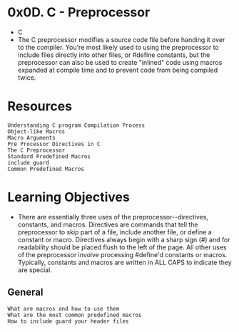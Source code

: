 # 0x0D. C - Preprocessor
- C
- The C preprocessor modifies a source code file before handing it over to the compiler. You're most likely used to using the preprocessor to include files directly into other files, or #define constants, but the preprocessor can also be used to create "inlined" code using macros expanded at compile time and to prevent code from being compiled twice.

# Resources
	Understanding C program Compilation Process
	Object-like Macros
	Macro Arguments
	Pre Processor Directives in C
	The C Preprocessor
	Standard Predefined Macros
	include guard
	Common Predefined Macros

# Learning Objectives
- There are essentially three uses of the preprocessor--directives, constants, and macros. Directives are commands that tell the preprocessor to skip part of a file, include another file, or define a constant or macro. Directives always begin with a sharp sign (#) and for readability should be placed flush to the left of the page. All other uses of the preprocessor involve processing #define'd constants or macros. Typically, constants and macros are written in ALL CAPS to indicate they are special.

## General
	What are macros and how to use them
	What are the most common predefined macros
	How to include guard your header files
